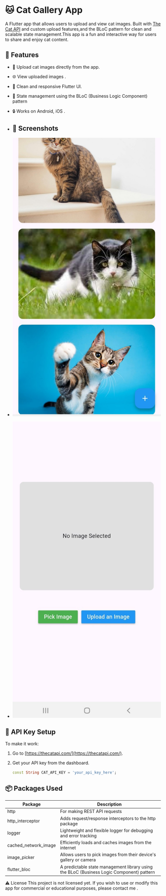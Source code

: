 #  🐱 Cat Gallery App
A Flutter app that allows users to upload and view cat images. Built with [The Cat API](https://thecatapi.com/) and custom upload features,and the BLoC pattern for clean and scalable state management.This app is a fun and interactive way for users to share and enjoy cat content.
 
## 🚀 Features

- 📸 Upload cat images directly from the app.
- 🌐 View uploaded images .
- 🎨 Clean and responsive Flutter UI.
- 🔄 State management using the BLoC (Business Logic Component) pattern
- 🔒 Works on Android, iOS .

- ## 📸 Screenshots
- ![Home Screen](lib/screenshots/home_page.jpg)
- ![Upload Screen](lib/screenshots/upload_page.jpg)

## 🔐 API Key Setup

To make it work:

1. Go to [https://thecatapi.com/](https://thecatapi.com/).
2. Get your API key from the dashboard. 

   ```dart
   const String CAT_API_KEY = 'your_api_key_here';

## 📦 Packages Used

| Package                 | Description                                                                 |
|-------------------------|-----------------------------------------------------------------------------|
| http                  | For making REST API requests                                                |
| http_interceptor      | Adds request/response interceptors to the http package                      |
| logger                | Lightweight and flexible logger for debugging and error tracking            |
| cached_network_image  | Efficiently loads and caches images from the internet                       |
| image_picker          | Allows users to pick images from their device's gallery or camera           |
| flutter_bloc          | A predictable state management library using the BLoC (Business Logic Component) pattern |




⚠️ License
This project is not licensed yet.
If you wish to use or modify this app for commercial or educational purposes, please contact me .

